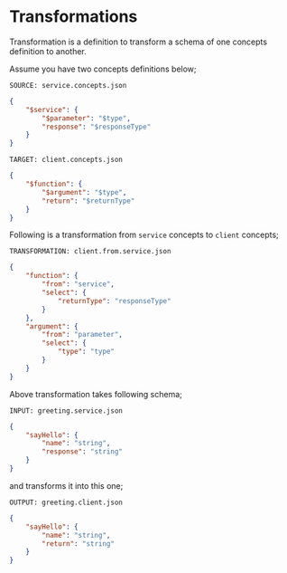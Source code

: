 # Transformations

Transformation is a definition to transform a schema of one concepts definition
to another.

Assume you have two concepts definitions below;

`SOURCE: service.concepts.json`

```json
{
    "$service": {
        "$parameter": "$type",
        "response": "$responseType"
    }
}
```

`TARGET: client.concepts.json`

```json
{
    "$function": {
        "$argument": "$type",
        "return": "$returnType"
    }
}
```

Following is a transformation from `service` concepts to `client` concepts;

`TRANSFORMATION: client.from.service.json`

```json
{
    "function": {
        "from": "service",
        "select": {
            "returnType": "responseType"
        }
    },
    "argument": {
        "from": "parameter",
        "select": {
            "type": "type"
        }
    }
}
```

Above transformation takes following schema;

`INPUT: greeting.service.json`

```json
{
    "sayHello": {
        "name": "string",
        "response": "string"
    }
}
```

and transforms it into this one;

`OUTPUT: greeting.client.json`

```json
{
    "sayHello": {
        "name": "string",
        "return": "string"
    }
}
```
